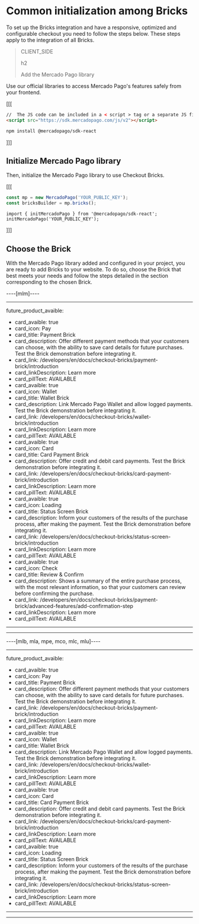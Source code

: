 # Common initialization among Bricks

To set up the Bricks integration and have a responsive, optimized and configurable checkout you need to follow the steps below. These steps apply to the integration of all Bricks.

> CLIENT_SIDE
>
> h2
>
> Add the Mercado Pago library

Use our official libraries to access Mercado Pago's features safely from your frontend.

[[[
```html
//  The JS code can be included in a < script > tag or a separate JS file.
<script src="https://sdk.mercadopago.com/js/v2"></script>
```
```bash
npm install @mercadopago/sdk-react
```
]]]

## Initialize Mercado Pago library

Then, initialize the Mercado Pago library to use Checkout Bricks.

[[[
```Javascript
const mp = new MercadoPago('YOUR_PUBLIC_KEY');
const bricksBuilder = mp.bricks();
```
```react-jsx
import { initMercadoPago } from '@mercadopago/sdk-react';
initMercadoPago('YOUR_PUBLIC_KEY');
```
]]]

## Choose the Brick

With the Mercado Pago library added and configured in your project, you are ready to add Bricks to your website. To do so, choose the Brick that best meets your needs and follow the steps detailed in the section corresponding to the chosen Brick.

----[mlm]----

---
future_product_avaible: 
 - card_avaible: true
 - card_icon: Pay
 - card_title: Payment Brick
 - card_description: Offer different payment methods that your customers can choose, with the ability to save card details for future purchases. Test the Brick demonstration before integrating it. 
 - card_link: /developers/en/docs/checkout-bricks/payment-brick/introduction
 - card_linkDescription: Learn more
 - card_pillText: AVAILABLE
 - card_avaible: true
 - card_icon: Wallet
 - card_title: Wallet Brick
 - card_description: Link Mercado Pago Wallet and allow logged payments. Test the Brick demonstration before integrating it.
 - card_link: /developers/en/docs/checkout-bricks/wallet-brick/introduction
 - card_linkDescription: Learn more
 - card_pillText: AVAILABLE
 - card_avaible: true
 - card_icon: Card
 - card_title: Card Payment Brick
 - card_description: Offer credit and debit card payments. Test the Brick demonstration before integrating it.
 - card_link: /developers/en/docs/checkout-bricks/card-payment-brick/introduction
 - card_linkDescription: Learn more
 - card_pillText: AVAILABLE
 - card_avaible: true
 - card_icon: Loading
 - card_title: Status Screen Brick
 - card_description: Inform your customers of the results of the purchase process, after making the payment. Test the Brick demonstration before integrating it.
 - card_link: /developers/en/docs/checkout-bricks/status-screen-brick/introduction
 - card_linkDescription: Learn more
 - card_pillText: AVAILABLE
 - card_avaible: true
 - card_icon: Check
 - card_title: Review & Confirm
 - card_description: Shows a summary of the entire purchase process, with the most relevant information, so that your customers can review before confirming the purchase.
 - card_link: /developers/en/docs/checkout-bricks/payment-brick/advanced-features/add-confirmation-step
 - card_linkDescription: Learn more
 - card_pillText: AVAILABLE
---

------------
----[mlb, mla, mpe, mco, mlc, mlu]----

---
future_product_avaible: 
 - card_avaible: true
 - card_icon: Pay
 - card_title: Payment Brick
 - card_description: Offer different payment methods that your customers can choose, with the ability to save card details for future purchases. Test the Brick demonstration before integrating it. 
 - card_link: /developers/en/docs/checkout-bricks/payment-brick/introduction
 - card_linkDescription: Learn more
 - card_pillText: AVAILABLE
 - card_avaible: true
 - card_icon: Wallet
 - card_title: Wallet Brick
 - card_description: Link Mercado Pago Wallet and allow logged payments. Test the Brick demonstration before integrating it.
 - card_link: /developers/en/docs/checkout-bricks/wallet-brick/introduction
 - card_linkDescription: Learn more
 - card_pillText: AVAILABLE
 - card_avaible: true
 - card_icon: Card
 - card_title: Card Payment Brick
 - card_description: Offer credit and debit card payments. Test the Brick demonstration before integrating it.
 - card_link: /developers/en/docs/checkout-bricks/card-payment-brick/introduction
 - card_linkDescription: Learn more
 - card_pillText: AVAILABLE
 - card_avaible: true
 - card_icon: Loading
 - card_title: Status Screen Brick
 - card_description: Inform your customers of the results of the purchase process, after making the payment. Test the Brick demonstration before integrating it.
 - card_link: /developers/en/docs/checkout-bricks/status-screen-brick/introduction
 - card_linkDescription: Learn more
 - card_pillText: AVAILABLE
---

------------
